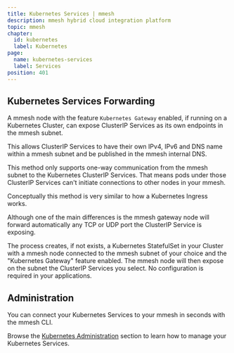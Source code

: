 ```yaml
---
title: Kubernetes Services | mmesh
description: mmesh hybrid cloud integration platform
topic: mmesh
chapter:
  id: kubernetes
  label: Kubernetes
page:
  name: kubernetes-services
  label: Services
position: 401
---
```


## Kubernetes Services Forwarding

A mmesh node with the feature `Kubernetes Gateway` enabled, if running on a Kubernetes Cluster, can expose ClusterIP Services as its own endpoints in the mmesh subnet.

This allows ClusterIP Services to have their own IPv4, IPv6 and DNS name within a mmesh subnet and be published in the mmesh internal DNS.

This method only supports one-way communication from the mmesh subnet to the Kubernetes ClusterIP Services. That means pods under those ClusterIP Services can't initiate connections to other nodes in your mmesh.

Conceptually this method is very similar to how a Kubernetes Ingress works.

Although one of the main differences is the mmesh gateway node will forward automatically any TCP or UDP port the ClusterIP Service is exposing.

The process creates, if not exists, a Kubernetes StatefulSet in your Cluster with a mmesh node connected to the mmesh subnet of your choice and the "Kubernetes Gateway" feature enabled. The mmesh node will then expose on the subnet the ClusterIP Services you select. No configuration is required in your applications.

## Administration

You can connect your Kubernetes Services to your mmesh in seconds with the mmesh CLI.

Browse the [Kubernetes Administration](/docs/mmesh/administration/kubernetes) section
to learn how to manage your Kubernetes Services.
